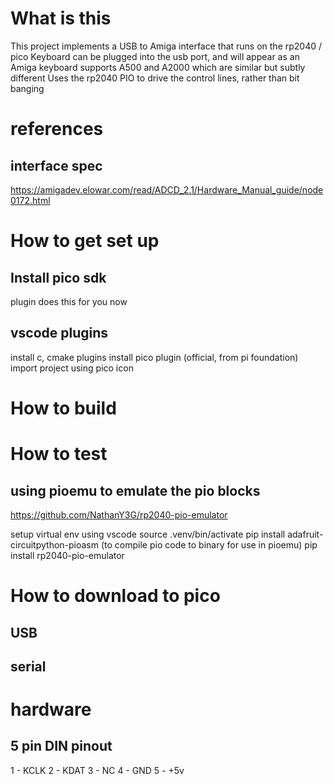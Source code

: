 # What is this
This project implements a USB to Amiga interface that runs on the rp2040 / pico
Keyboard can be plugged into the usb port, and will appear as an Amiga keyboard
supports A500 and A2000 which are similar but subtly different
Uses the rp2040 PIO to drive the control lines, rather than bit banging

# references
## interface spec
https://amigadev.elowar.com/read/ADCD_2.1/Hardware_Manual_guide/node0172.html

# How to get set up
## Install pico sdk
plugin does this for you now
## vscode plugins
install c, cmake plugins
install pico plugin (official, from pi foundation)
import project using pico icon

# How to build

# How to test
## using pioemu to emulate the pio blocks
https://github.com/NathanY3G/rp2040-pio-emulator

setup virtual env using vscode
source .venv/bin/activate
pip install adafruit-circuitpython-pioasm (to compile pio code to binary for use in pioemu)
pip install rp2040-pio-emulator

# How to download to pico
## USB
## serial

# hardware
## 5 pin DIN pinout
1 - KCLK
2 - KDAT
3 - NC
4 - GND
5 - +5v